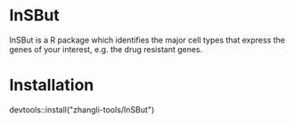 # InSBut
InSBut is a R package which identifies the major cell types that express the genes of your interest, e.g. the drug resistant genes.

# Installation
devtools::install("zhangli-tools/InSBut")

